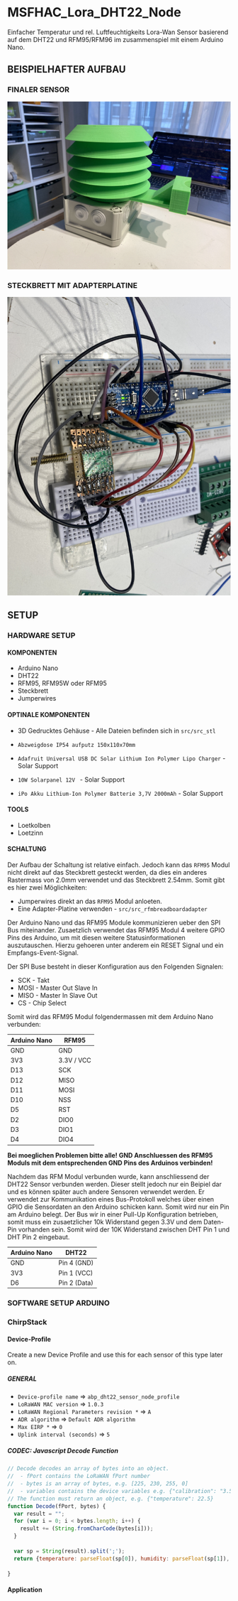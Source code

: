 # MSFHAC_Lora_DHT22_Node

Einfacher Temperatur und rel. Luftfeuchtigkeits Lora-Wan Sensor basierend auf dem DHT22 und RFM95/RFM96 im zusammenspiel mit einem Arduino Nano.


## BEISPIELHAFTER AUFBAU

### FINALER SENSOR

![FINALER_SENSOR](documenation/images/finaler_sensor_beispiel.jpg)


### STECKBRETT MIT ADAPTERPLATINE

![PCB](documenation/images/finaler_sensor_pcb.jpg)




## SETUP

### HARDWARE SETUP

#### KOMPONENTEN

* Arduino Nano
* DHT22
* RFM95, RFM95W oder RFM95
* Steckbrett
* Jumperwires


#### OPTINALE KOMPONENTEN

* 3D Gedrucktes Gehäuse - Alle Dateien befinden sich in `src/src_stl`
* `Abzweigdose IP54 aufputz 150x110x70mm`

* `Adafruit Universal USB DC Solar Lithium Ion Polymer Lipo Charger` - Solar Support
* `10W Solarpanel 12V ` - Solar Support
* `iPo Akku Lithium-Ion Polymer Batterie 3,7V 2000mAh` - Solar Support

#### TOOLS

* Loetkolben
* Loetzinn

#### SCHALTUNG

Der Aufbau der Schaltung ist relative einfach. Jedoch kann das `RFM95` Modul nicht direkt auf das Steckbrett gesteckt werden, da dies ein anderes Rastermass von 2.0mm verwendet und das Steckbrett 2.54mm. Somit gibt es hier zwei Möglichkeiten:

* Jumperwires direkt an das `RFM95` Modul anloeten.
* Eine Adapter-Platine verwenden - `src/src_rfmbreadboardadapter` 


Der Arduino Nano und das RFM95 Module kommunizieren ueber den SPI Bus miteinander. Zusaetzlich verwendet das RFM95 Modul 4 weitere GPIO Pins des Arduino, um mit diesen weitere Statusinformationen auszutauschen. Hierzu gehoeren unter anderem ein RESET Signal und ein Empfangs-Event-Signal.

Der SPI Buse besteht in dieser Konfiguration aus den Folgenden Signalen:

* SCK - Takt
* MOSI - Master Out Slave In 
* MISO - Master In Slave Out
* CS - Chip Select

Somit wird das RFM95 Modul folgendermassen mit dem Arduino Nano verbunden:

| Arduino Nano  	| RFM95      	|
|---------------	|------------	|
| GND           	| GND        	|
| 3V3           	| 3.3V / VCC 	|
| D13           	| SCK        	|
| D12           	| MISO       	|
| D11           	| MOSI       	|
| D10           	| NSS        	|
| D5            	| RST        	|
| D2            	| DIO0       	|
| D3            	| DIO1       	|
| D4            	| DIO4       	|


**Bei moeglichen Problemen bitte alle! GND Anschluessen des RFM95 Moduls mit dem entsprechenden GND Pins des Arduinos verbinden!**


Nachdem das RFM Modul verbunden wurde, kann anschliessend der DHT22 Sensor verbunden werden.
Dieser stellt jedoch nur ein Beipiel dar und es können später auch andere Sensoren verwendet werden.
Er verwendet zur Kommunikation eines Bus-Protokoll welches über einen GPIO die Sensordaten an den Arduino schicken kann.
Somit wird nur ein Pin am Arduino belegt.
Der Bus wir in einer Pull-Up Konfiguration betrieben, somit muss ein zusaetzlicher 10k Widerstand gegen 3.3V und dem Daten-Pin vorhanden sein.
Somit wird der 10K Widerstand zwischen DHT Pin 1 und DHT Pin 2 eingebaut.

| Arduino Nano 	| DHT22        	|
|--------------	|--------------	|
| GND          	| Pin 4 (GND)  	|
| 3V3          	| Pin 1 (VCC)  	|
| D6           	| Pin 2 (Data) 	|


### SOFTWARE SETUP ARDUINO










### ChirpStack

#### Device-Profile

Create a new Device Profile and use this for each sensor of this type later on.

##### GENERAL

* `Device-profile name` => `abp_dht22_sensor_node_profile`
* `LoRaWAN MAC version` => `1.0.3` 
* `LoRaWAN Regional Parameters revision *` => `A`
* `ADR algorithm` => `Default ADR algorithm`
* `Max EIRP *` => `0` 
* `Uplink interval (seconds)` => `5` 



##### CODEC: Javascript Decode Function

```js
// Decode decodes an array of bytes into an object.
//  - fPort contains the LoRaWAN fPort number
//  - bytes is an array of bytes, e.g. [225, 230, 255, 0]
//  - variables contains the device variables e.g. {"calibration": "3.5"} (both the key / value are of type string)
// The function must return an object, e.g. {"temperature": 22.5}
function Decode(fPort, bytes) {
  var result = "";
  for (var i = 0; i < bytes.length; i++) {
    result += (String.fromCharCode(bytes[i]));
  }
  
  var sp = String(result).split(';');
  return {temperature: parseFloat(sp[0]), humidity: parseFloat(sp[1]), battery: parseFloat(sp[2]),charging: parseFloat(sp[3])}
    
}
```

#### Application
